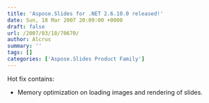 ```yaml
---
title: 'Aspose.Slides for .NET 2.6.10.0 released!'
date: Sun, 18 Mar 2007 20:09:00 +0000
draft: false
url: /2007/03/18/70670/
author: Alcrus
summary: ''
tags: []
categories: ['Aspose.Slides Product Family']
---
```


Hot fix contains:  

*   Memory optimization on loading images and rendering of slides.








